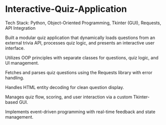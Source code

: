 # Interactive-Quiz-Application

Tech Stack: Python, Object-Oriented Programming, Tkinter (GUI), Requests, API Integration

Built a modular quiz application that dynamically loads questions from an external trivia API, processes quiz logic, and presents an interactive user interface.

Utilizes OOP principles with separate classes for questions, quiz logic, and UI management.

Fetches and parses quiz questions using the Requests library with error handling.

Handles HTML entity decoding for clean question display.

Manages quiz flow, scoring, and user interaction via a custom Tkinter-based GUI.

Implements event-driven programming with real-time feedback and state management.
